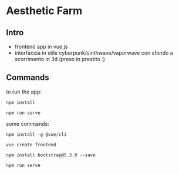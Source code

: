 # Aesthetic Farm

## Intro
- frontend app in vue.js
- interfaccia in stile cyberpunk/sinthwave/vaporwave con sfondo a scorrimento in 3d (preso in prestito :)

## Commands

to run the app:
```shell
npm install

npm run serve
```

some commands:
```shell
npm install -g @vue/cli

vue create frontend

npm install bootstrap@5.3.0 --save

npm run serve
```
